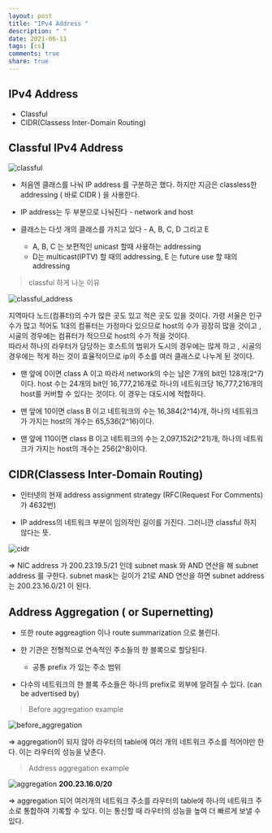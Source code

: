 ```yaml
---
layout: post
title: "IPv4 Address "
description: " "
date: 2021-06-11
tags: [cs]
comments: true
share: true
---
```


## IPv4 Address 

* Classful 
* CIDR(Classess Inter-Domain Routing)

## Classful IPv4 Address 

![classful](https://user-images.githubusercontent.com/38216027/71251485-d88cda00-2365-11ea-99fd-ff475643a499.png)

* 처음엔 클래스를 나눠 IP address 를 구분하곤 했다. 하지만 지금은 classless한 addressing ( 바로 CIDR ) 을 사용한다.  
* IP address는 두 부분으로 나눠진다 - network and host

* 클래스는 다섯 개의 클래스를 가지고 있다 - A, B, C, D 그리고 E
  * A, B, C 는 보편적인 unicast 할때 사용하는 addressing
  * D는 multicast(IPTV) 할 때의 addressing, E 는 future use 할 때의 addressing 

> classful 하게 나눈 이유 

![classful_address](https://user-images.githubusercontent.com/38216027/71251966-0a527080-2367-11ea-8ce0-04be31aeee8b.png)

지역마다 노드(컴퓨터)의 수가 많은 곳도 있고 적은 곳도 있을 것이다. 가령 서울은 인구 수가 많고 적어도 1대의 컴퓨터는 가정마다 있으므로 host의 수가 굉장히 많을 것이고 , 시골의 경우에는 컴퓨터가 적으므로 host의 수가 적을 것이다.
<br>따라서 하나의 라우터가 담당하는 호스트의 범위가 도시의 경우에는 많게 하고 , 시골의 경우에는 적게 하는 것이 효율적이므로 ip의 주소를 여러 클래스로 나누게 된 것이다. 

* 맨 앞에 0이면 class A 이고 따라서 network의 수는 남은 7개의 bit인 128개(2^7)이다. host 수는 24개의 bit인 16,777,216개로 하나의 네트워크당 16,777,216개의 host를 커버할 수 있다는 것이다. 이 경우는 대도시에 적합하다.

* 맨 앞에 10이면 class B 이고 네트워크의 수는 16,384(2^14)개, 하나의 네트워크가 가지는 host의 개수는 65,536(2^16)이다.

* 맨 앞에 110이면 class B 이고 네트워크의 수는 2,097,152(2^21)개, 하나의 네트워크가 가지는 host의 개수는 256(2^8)이다. 

## CIDR(Classess Inter-Domain Routing)

* 인터넷의 현재 address assignment strategy (RFC(Request For Comments)가 4632번)

* IP address의 네트워크 부분이 임의적인 길이를 가진다. 그러니깐 classful 하지 않다는 뜻.

![cidr](https://user-images.githubusercontent.com/38216027/71252707-12abab00-2369-11ea-90fd-6795af41cba8.png)

=> NIC address 가 200.23.19.5/21 인데 subnet mask 와 AND 연산을 해 subnet address 를 구한다. subnet mask는 길이가 21로 AND 연산을 하면 
subnet address 는 200.23.16.0/21 이 된다. 

## Address Aggregation ( or Supernetting) 

* 또한 route aggreagtion 이나 route summarization 으로 불린다. 

* 한 기관은 전형적으로 연속적인 주소들의 한 블록으로 할당된다.
  * 공통 prefix 가 있는 주소 범위   

* 다수의 네트워크의 한 블록 주소들은 하나의 prefix로 외부에 알려질 수 있다. (can be advertised by) 


> Before aggregation example 

![before_aggregation](https://user-images.githubusercontent.com/38216027/71256074-1e9c6a80-2373-11ea-865d-f124953b9a55.png)

=> aggregation이 되지 않아 라우터의 table에 여러 개의 네트워크 주소를 적어야만 한다. 이는 라우터의 성능을 낮춘다.     
> Address aggregation example 

![aggregation](https://user-images.githubusercontent.com/38216027/71256102-307e0d80-2373-11ea-9653-4e9d4ad9c192.png)
**200.23.16.0/20**

=> aggregation 되어 여러개의 네트워크 주소를 라우터의 table에 하나의 네트워크 주소로 통합하여 기록할 수 있다. 이는 통신할 때 라우터의 성능을 높여 더 빠르게 보낼 수 있다. 

